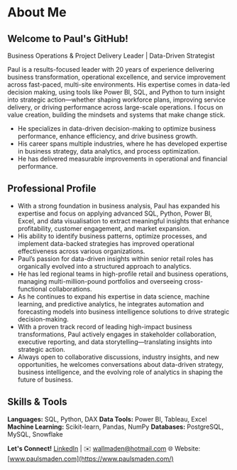 # About Me

## Welcome to Paul's GitHub!

Business Operations & Project Delivery Leader | Data-Driven Strategist

Paul is a results-focused leader with 20 years of experience delivering business transformation, operational excellence, and service improvement across fast-paced, multi-site environments.
His expertise comes in data-led decision making, using tools like Power BI, SQL, and Python to turn insight into strategic action—whether shaping workforce plans, improving service delivery, or driving performance across large-scale operations. I focus on value creation, building the mindsets and systems that make change stick.

- He specializes in data-driven decision-making to optimize business performance, enhance efficiency, and drive business growth.
- His career spans multiple industries, where he has developed expertise in business strategy, data analytics, and process optimization.
- He has delivered measurable improvements in operational and financial performance.

## Professional Profile

- With a strong foundation in business analysis, Paul has expanded his expertise and focus on applying advanced SQL, Python, Power BI, Excel, and 
data visualisation to extract meaningful insights that enhance profitability, customer engagement, and market expansion.
- His ability to identify business patterns, optimize processes, and implement data-backed strategies has improved operational effectiveness across various organizations.
- Paul’s passion for data-driven insights within senior retail roles has organically evolved into a structured approach to analytics.
- He has led regional teams in high-profile retail and business operations, managing multi-million-pound portfolios and overseeing cross-functional collaborations.
- As he continues to expand his expertise in data science, machine learning, and predictive analytics, he integrates automation and 
forecasting models into business intelligence solutions to drive strategic decision-making.
- With a proven track record of leading high-impact business transformations, Paul actively engages in stakeholder collaboration, executive reporting, 
and data storytelling—translating insights into strategic action. 
- Always open to collaborative discussions, industry insights, and new opportunities, he welcomes conversations about data-driven strategy, business intelligence, and 
the evolving role of analytics in shaping the future of business.

## Skills & Tools
**Languages:** SQL, Python, DAX 
**Data Tools:** Power BI, Tableau, Excel  
**Machine Learning:** Scikit-learn, Pandas, NumPy 
**Databases:** PostgreSQL, MySQL, Snowflake  

 **Let's Connect!** 
 [LinkedIn](https://www.linkedin.com/in/paul-maden-9a1a34a2) | ✉️ wallmaden@hotmail.com
🌐 Website: [www.paulsmaden.com](https://www.paulsmaden.com/)


